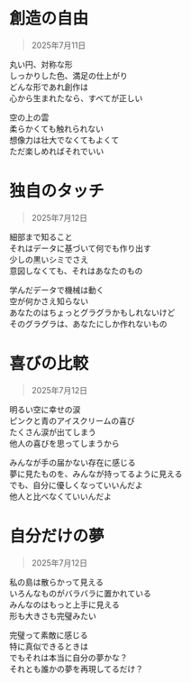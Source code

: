 # 創造の自由  
> 2025年7月11日

丸い円、対称な形  
しっかりした色、満足の仕上がり  
どんな形であれ創作は  
心から生まれたなら、すべてが正しい  

空の上の雲  
柔らかくても触れられない  
想像力は壮大でなくてもよくて  
ただ楽しめればそれでいい  

# 独自のタッチ  
> 2025年7月12日

細部まで知ること  
それはデータに基づいて何でも作り出す  
少しの黒いシミでさえ  
意図しなくても、それはあなたのもの  

学んだデータで機械は動く  
空が何かさえ知らない  
あなたのはちょっとグラグラかもしれないけど  
そのグラグラは、あなたにしか作れないもの  

# 喜びの比較  
> 2025年7月12日

明るい空に幸せの涙  
ピンクと青のアイスクリームの喜び  
たくさん涙が出てしまう  
他人の喜びを思ってしまうから  

みんなが手の届かない存在に感じる  
夢に見たものを、みんなが持ってるように見える  
でも、自分に優しくなっていいんだよ  
他人と比べなくていいんだよ  

# 自分だけの夢  
> 2025年7月12日

私の島は散らかって見える  
いろんなものがバラバラに置かれている  
みんなのはもっと上手に見える  
形も大きさも完璧みたい  

完璧って素敵に感じる  
特に真似できるときは  
でもそれは本当に自分の夢かな？  
それとも誰かの夢を再現してるだけ？  
